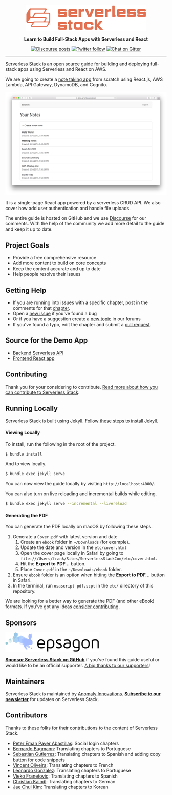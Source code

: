 <p align="center">
  <a href="https://serverless-stack.com/">
    <img alt="Serverless Stack" src="https://github.com/AnomalyInnovations/serverless-stack-com/raw/master/assets/logo-large.png" width="377" />
  </a>
</p>

<p align="center">
  <b>Learn to Build Full-Stack Apps with Serverless and React</b>
</p>

<p align="center">
  <a href="https://discourse.serverless-stack.com"><img alt="Discourse posts" src="https://img.shields.io/discourse/https/discourse.serverless-stack.com/posts.svg?style=for-the-badge" /></a>
  <a href="https://twitter.com/Anomaly_Inv"><img alt="Twitter follow" src="https://img.shields.io/twitter/follow/anomaly_inv.svg?label=twitter&style=for-the-badge" /></a>
  <a href="https://gitter.im/serverless-stack/Lobby"><img alt="Chat on Gitter" src="https://img.shields.io/gitter/room/serverless-stack/serverless-stack.svg?style=for-the-badge" /></a>
</p>

------------------------------------------------------------------------------------

[Serverless Stack](https://serverless-stack.com) is an open source guide for building and deploying full-stack apps using Serverless and React on AWS.

We are going to create a [note taking app](https://demo2.serverless-stack.com) from scratch using React.js, AWS Lambda, API Gateway, DynamoDB, and Cognito.

![Demo App](assets/completed-app-desktop.png)

It is a single-page React app powered by a serverless CRUD API. We also cover how add user authentication and handle file uploads.

The entire guide is hosted on GitHub and we use [Discourse][Discourse] for our comments. With the help of the community we add more detail to the guide and keep it up to date.

## Project Goals

- Provide a free comprehensive resource
- Add more content to build on core concepts
- Keep the content accurate and up to date
- Help people resolve their issues

## Getting Help

- If you are running into issues with a specific chapter, post in the comments for that [chapter][Discourse].
- Open a [new issue](../../issues/new) if you've found a bug
- Or if you have a suggestion create a [new topic][Discourse] in our forums
- If you've found a typo, edit the chapter and submit a [pull request][PR].

## Source for the Demo App

- [Backend Serverless API](https://github.com/AnomalyInnovations/serverless-stack-demo-api)
- [Frontend React app](https://github.com/AnomalyInnovations/serverless-stack-demo-client)

## Contributing

Thank you for your considering to contribute. [Read more about how you can contribute to Serverless Stack][Contributing].

## Running Locally

Serverless Stack is built using [Jekyll](https://jekyllrb.com). [Follow these steps to install Jekyll](https://jekyllrb.com/docs/installation/).

#### Viewing Locally

To install, run the following in the root of the project.

``` bash
$ bundle install
```

And to view locally.

``` bash
$ bundle exec jekyll serve
```

You can now view the guide locally by visiting `http://localhost:4000/`.

You can also turn on live reloading and incremental builds while editing.

``` bash
$ bundle exec jekyll serve --incremental --livereload
```

#### Generating the PDF

You can generate the PDF locally on macOS by following these steps.

1. Generate a `Cover.pdf` with latest version and date
   1. Create an `ebook` folder in `~/Downloads` (for example).
   2. Update the date and version in the `etc/cover.html`
   3. Open the cover page locally in Safari by going to `file:///Users/frank/Sites/ServerlessStackCom/etc/cover.html`.
   4. Hit the **Export to PDF…** button.
   5. Place `Cover.pdf` in the `~/Downloads/ebook` folder.
2. Ensure `ebook` folder is an option when hitting the **Export to PDF…** button in Safari.
3. In the terminal, run `osascript pdf.scpt` in the `etc/` directory of this repository.

We are looking for a better way to generate the PDF (and other eBook) formats. If you've got any ideas [consider contributing][Contributing].

## Sponsors

<a target="_blank" href="https://epsagon.com">
  <img height="60" alt="Epsagon" src="https://raw.githubusercontent.com/AnomalyInnovations/serverless-stack-com/master/assets/sponsors/epsagon.png" />
</a>

[**Sponsor Serverless Stack on GitHub**](https://github.com/sponsors/jayair) if you've found this guide useful or would like to be an official supporter. [A big thanks to our supporters](https://serverless-stack.com/sponsors.html)!

## Maintainers

Serverless Stack is maintained by [Anomaly Innovations](https://anoma.ly/). [**Subscribe to our newsletter**](https://emailoctopus.com/lists/1c11b9a8-1500-11e8-a3c9-06b79b628af2/forms/subscribe) for updates on Serverless Stack.

## Contributors

Thanks to these folks for their contributions to the content of Serverless Stack.

- [Peter Eman Paver Abastillas](https://github.com/jatazoulja): Social login chapters
- [Bernardo Bugmann](https://github.com/bernardobugmann): Translating chapters to Portuguese
- [Sebastian Gutierrez](https://github.com/pepas24): Translating chapters to Spanish and adding copy button for code snippets
- [Vincent Oliveira](https://github.com/vincentoliveira): Translating chapters to French
- [Leonardo Gonzalez](https://github.com/leogonzalez): Translating chapters to Portuguese
- [Vieko Franetovic](https://github.com/vieko): Translating chapters to Spanish
- [Christian Kaindl](https://github.com/christiankaindl): Translating chapters to German
- [Jae Chul Kim](https://github.com/bsg-bob): Translating chapters to Korean


[Discourse]: https://discourse.serverless-stack.com
[Contributing]: CONTRIBUTING.md
[PR]: ../../compare
